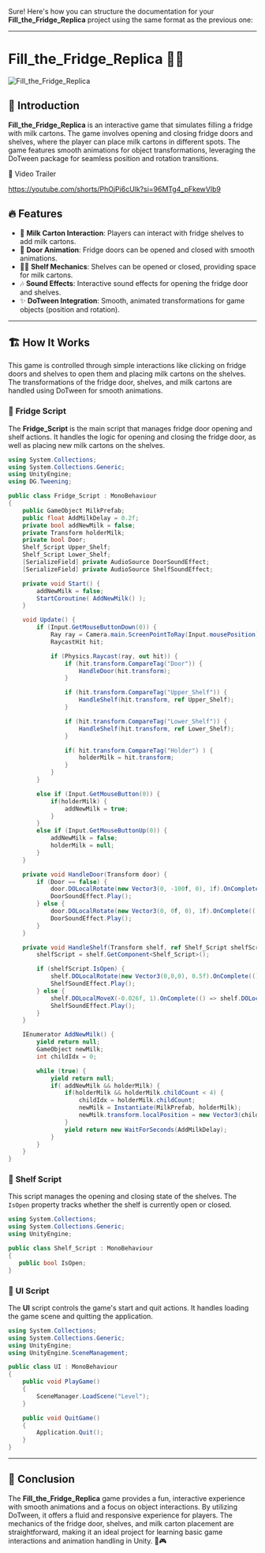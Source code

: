 Sure! Here's how you can structure the documentation for your **Fill_the_Fridge_Replica** project using the same format as the previous one:

---

# Fill_the_Fridge_Replica 🥛🚪

![Fill_the_Fridge_Replica](https://user-images.githubusercontent.com/62818241/204718605-c319b63d-3c07-4168-9da0-76837868b5cb.PNG)

## 📌 Introduction
**Fill_the_Fridge_Replica** is an interactive game that simulates filling a fridge with milk cartons. The game involves opening and closing fridge doors and shelves, where the player can place milk cartons in different spots. The game features smooth animations for object transformations, leveraging the DoTween package for seamless position and rotation transitions.

🔗 Video Trailer

https://youtube.com/shorts/PhOjPi6cUlk?si=96MTg4_pFkewVlb9

## 🔥 Features
- 🥛 **Milk Carton Interaction**: Players can interact with fridge shelves to add milk cartons.
- 🚪 **Door Animation**: Fridge doors can be opened and closed with smooth animations.
- 🧑‍🍳 **Shelf Mechanics**: Shelves can be opened or closed, providing space for milk cartons.
- 🎶 **Sound Effects**: Interactive sound effects for opening the fridge door and shelves.
- ✨ **DoTween Integration**: Smooth, animated transformations for game objects (position and rotation).

---

## 🏗️ How It Works

This game is controlled through simple interactions like clicking on fridge doors and shelves to open them and placing milk cartons on the shelves. The transformations of the fridge door, shelves, and milk cartons are handled using DoTween for smooth animations.

### 📌 **Fridge Script**

The **Fridge_Script** is the main script that manages fridge door opening and shelf actions. It handles the logic for opening and closing the fridge door, as well as placing new milk cartons on the shelves.

```csharp
using System.Collections;
using System.Collections.Generic;
using UnityEngine;
using DG.Tweening;

public class Fridge_Script : MonoBehaviour
{
    public GameObject MilkPrefab;
    public float AddMilkDelay = 0.2f;
    private bool addNewMilk = false;
    private Transform holderMilk;
    private bool Door;
    Shelf_Script Upper_Shelf;
    Shelf_Script Lower_Shelf;
    [SerializeField] private AudioSource DoorSoundEffect;
    [SerializeField] private AudioSource ShelfSoundEffect;

    private void Start() {
        addNewMilk = false;
        StartCoroutine( AddNewMilk() );
    }

    void Update() {  
        if (Input.GetMouseButtonDown(0)) {
            Ray ray = Camera.main.ScreenPointToRay(Input.mousePosition);  
            RaycastHit hit;

            if (Physics.Raycast(ray, out hit)) {
                if (hit.transform.CompareTag("Door")) {
                    HandleDoor(hit.transform);
                }

                if (hit.transform.CompareTag("Upper_Shelf")) {
                    HandleShelf(hit.transform, ref Upper_Shelf);
                }

                if (hit.transform.CompareTag("Lower_Shelf")) {
                    HandleShelf(hit.transform, ref Lower_Shelf);
                }

                if( hit.transform.CompareTag("Holder") ) {
                    holderMilk = hit.transform;                    
                }
            }  
        }

        else if (Input.GetMouseButton(0)) {   
            if(holderMilk) {   
                addNewMilk = true;
            }
        }
        else if (Input.GetMouseButtonUp(0)) {
            addNewMilk = false;
            holderMilk = null;
        }
    }

    private void HandleDoor(Transform door) {
        if (Door == false) {
            door.DOLocalRotate(new Vector3(0, -100f, 0), 1f).OnComplete(() => { Door = true; });
            DoorSoundEffect.Play();
        } else {
            door.DOLocalRotate(new Vector3(0, 0f, 0), 1f).OnComplete(() => { Door = false; });
            DoorSoundEffect.Play();
        }
    }

    private void HandleShelf(Transform shelf, ref Shelf_Script shelfScript) {
        shelfScript = shelf.GetComponent<Shelf_Script>(); 

        if (shelfScript.IsOpen) {
            shelf.DOLocalRotate(new Vector3(0,0,0), 0.5f).OnComplete(() => { shelf.DOLocalMoveX(-0.0052f, 1); shelfScript.IsOpen = false; });
            ShelfSoundEffect.Play();
        } else {
            shelf.DOLocalMoveX(-0.026f, 1).OnComplete(() => shelf.DOLocalRotate(new Vector3(0, 0, 25), 0.5f).OnComplete(() => shelfScript.IsOpen = true));
            ShelfSoundEffect.Play();
        }
    }

    IEnumerator AddNewMilk() {
        yield return null;
        GameObject newMilk;
        int childIdx = 0;

        while (true) {
            yield return null;
            if( addNewMilk && holderMilk) {
                if(holderMilk && holderMilk.childCount < 4) {
                    childIdx = holderMilk.childCount;
                    newMilk = Instantiate(MilkPrefab, holderMilk);
                    newMilk.transform.localPosition = new Vector3(childIdx * 0.25f, 0, 0);
                }
                yield return new WaitForSeconds(AddMilkDelay);
            }
        }
    }
}
```

### 📌 **Shelf Script**

This script manages the opening and closing state of the shelves. The `IsOpen` property tracks whether the shelf is currently open or closed.

```csharp
using System.Collections;
using System.Collections.Generic;
using UnityEngine;

public class Shelf_Script : MonoBehaviour
{
   public bool IsOpen;
}
```

### 📌 **UI Script**

The **UI** script controls the game's start and quit actions. It handles loading the game scene and quitting the application.

```csharp
using System.Collections;
using System.Collections.Generic;
using UnityEngine;
using UnityEngine.SceneManagement;

public class UI : MonoBehaviour
{
    public void PlayGame()
    {
        SceneManager.LoadScene("Level");
    }

    public void QuitGame()
    {
        Application.Quit();
    }
}
```

---

## 🎯 Conclusion
The **Fill_the_Fridge_Replica** game provides a fun, interactive experience with smooth animations and a focus on object interactions. By utilizing DoTween, it offers a fluid and responsive experience for players. The mechanics of the fridge door, shelves, and milk carton placement are straightforward, making it an ideal project for learning basic game interactions and animation handling in Unity. 🥛🎮
